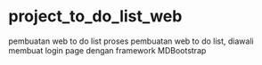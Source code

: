 # project_to_do_list_web
pembuatan web to do list
proses pembuatan web to do list, diawali membuat login page dengan framework MDBootstrap
